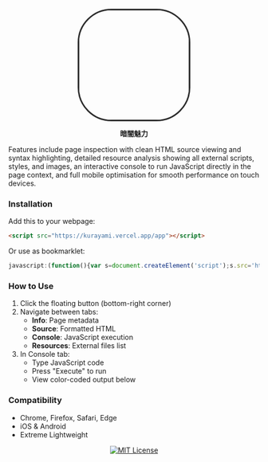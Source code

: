 <p align="center">
  <img src="https://raw.githubusercontent.com/starexxx/Kurayami/f5dca5/Icon/main.png" width="220" style="border-radius:30%;border:3px solid #2d2d2d">
</p>
<p align="center"><b>暗闇魅力</b></p>

Features include page inspection with clean HTML source viewing and syntax highlighting, detailed resource analysis showing all external scripts, styles, and images, an interactive console to run JavaScript directly in the page context, and full mobile optimisation for smooth performance on touch devices.

### Installation
Add this to your webpage:
```html
<script src="https://kurayami.vercel.app/app"></script>
```

Or use as bookmarklet:
```javascript
javascript:(function(){var s=document.createElement('script');s.src='https://kurayami.vercel.app/app';document.body.appendChild(s);})();
```

### How to Use
1. Click the floating button (bottom-right corner)
2. Navigate between tabs:
   - **Info**: Page metadata
   - **Source**: Formatted HTML
   - **Console**: JavaScript execution
   - **Resources**: External files list
3. In Console tab:
   - Type JavaScript code
   - Press "Execute" to run
   - View color-coded output below

### Compatibility
- Chrome, Firefox, Safari, Edge
- iOS & Android
- Extreme Lightweight

<p align="center">
  <a href="LICENSE">
    <img src="https://img.shields.io/badge/license-MIT-pink.svg" alt="MIT License">
  </a>
</p>
